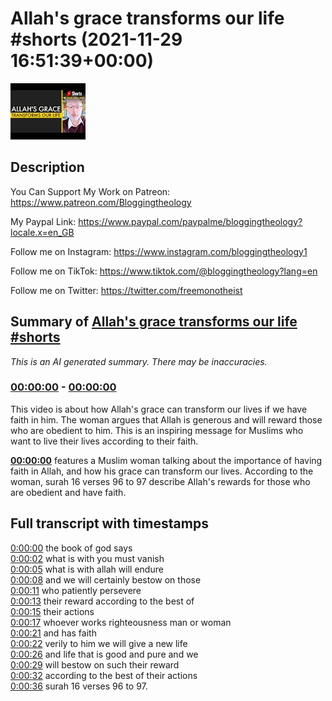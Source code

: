 # Allah's grace transforms our life #shorts (2021-11-29 16:51:39+00:00)

![alt Allah's grace transforms our life #shorts](Bt6xSrtVFV0.jpg "Allah's grace transforms our life #shorts")

## Description

You Can Support My Work on Patreon:
https://www.patreon.com/Bloggingtheology

My Paypal Link: 
https://www.paypal.com/paypalme/bloggingtheology?locale.x=en_GB

Follow me on Instagram:
https://www.instagram.com/bloggingtheology1

Follow me on TikTok:
https://www.tiktok.com/@bloggingtheology?lang=en

Follow me on Twitter:
https://twitter.com/freemonotheist

## Summary of [Allah's grace transforms our life #shorts](https://www.youtube.com/watch?v=Bt6xSrtVFV0)


*This is an AI generated summary. There may be inaccuracies. [](/)*

### [00:00:00](https://www.youtube.com/watch?v=Bt6xSrtVFV0&t=0) - [00:00:00](https://www.youtube.com/watch?v=Bt6xSrtVFV0&t=0)

This video is about how Allah's grace can transform our lives if we have faith in him. The woman argues that Allah is generous and will reward those who are obedient to him. This is an inspiring message for Muslims who want to live their lives according to their faith.

**[00:00:00](https://www.youtube.com/watch?v=Bt6xSrtVFV0&t=0)**  features a Muslim woman talking about the importance of having faith in Allah, and how his grace can transform our lives. According to the woman, surah 16 verses 96 to 97 describe Allah's rewards for those who are obedient and have faith.

## Full transcript with timestamps

[0:00:00](https://youtu.be/Bt6xSrtVFV0?t=0) the book of god says  
[0:00:02](https://youtu.be/Bt6xSrtVFV0?t=2) what is with you must vanish  
[0:00:05](https://youtu.be/Bt6xSrtVFV0?t=5) what is with allah will endure  
[0:00:08](https://youtu.be/Bt6xSrtVFV0?t=8) and we will certainly bestow on those  
[0:00:11](https://youtu.be/Bt6xSrtVFV0?t=11) who patiently persevere  
[0:00:13](https://youtu.be/Bt6xSrtVFV0?t=13) their reward according to the best of  
[0:00:15](https://youtu.be/Bt6xSrtVFV0?t=15) their actions  
[0:00:17](https://youtu.be/Bt6xSrtVFV0?t=17) whoever works righteousness man or woman  
[0:00:21](https://youtu.be/Bt6xSrtVFV0?t=21) and has faith  
[0:00:22](https://youtu.be/Bt6xSrtVFV0?t=22) verily to him we will give a new life  
[0:00:26](https://youtu.be/Bt6xSrtVFV0?t=26) and life that is good and pure and we  
[0:00:29](https://youtu.be/Bt6xSrtVFV0?t=29) will bestow on such their reward  
[0:00:32](https://youtu.be/Bt6xSrtVFV0?t=32) according to the best of their actions  
[0:00:36](https://youtu.be/Bt6xSrtVFV0?t=36) surah 16 verses 96 to 97.  
